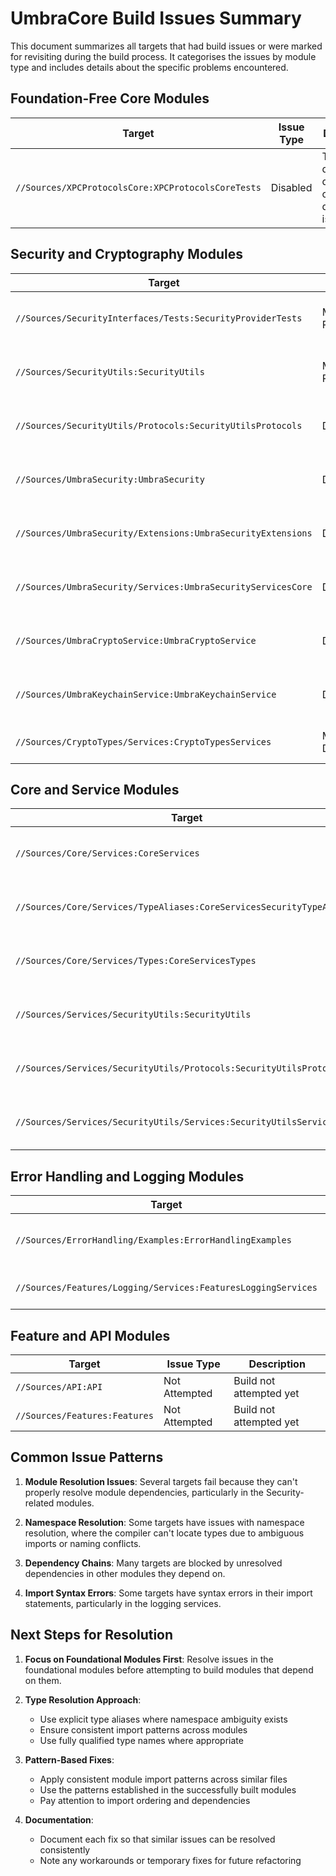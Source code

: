# UmbraCore Build Issues Summary

This document summarizes all targets that had build issues or were marked for revisiting during the build process. It categorises the issues by module type and includes details about the specific problems encountered.

## Foundation-Free Core Modules

| Target | Issue Type | Description |
|--------|------------|-------------|
| `//Sources/XPCProtocolsCore:XPCProtocolsCoreTests` | Disabled | Temporarily disabled due to complex dependency issues |

## Security and Cryptography Modules

| Target | Issue Type | Description |
|--------|------------|-------------|
| `//Sources/SecurityInterfaces/Tests:SecurityProviderTests` | Module Resolution | Build fails due to module resolution issues |
| `//Sources/SecurityUtils:SecurityUtils` | Module Resolution | Build fails due to module resolution issues |
| `//Sources/SecurityUtils/Protocols:SecurityUtilsProtocols` | Dependency | Need to be revisited after dependencies are resolved |
| `//Sources/UmbraSecurity:UmbraSecurity` | Dependency | Need to be revisited after dependencies are resolved |
| `//Sources/UmbraSecurity/Extensions:UmbraSecurityExtensions` | Dependency | Need to be revisited after dependencies are resolved |
| `//Sources/UmbraSecurity/Services:UmbraSecurityServicesCore` | Dependency | Need to be revisited after dependencies are resolved |
| `//Sources/UmbraCryptoService:UmbraCryptoService` | Dependency | Need to be revisited after dependencies are resolved |
| `//Sources/UmbraKeychainService:UmbraKeychainService` | Dependency | Need to be revisited after dependencies are resolved |
| `//Sources/CryptoTypes/Services:CryptoTypesServices` | Missing Dependencies | Build fails due to missing dependencies |

## Core and Service Modules

| Target | Issue Type | Description |
|--------|------------|-------------|
| `//Sources/Core/Services:CoreServices` | Namespace Resolution | Build fails due to namespace resolution issues |
| `//Sources/Core/Services/TypeAliases:CoreServicesSecurityTypeAliases` | Dependency | Need to be revisited after dependencies are resolved |
| `//Sources/Core/Services/Types:CoreServicesTypes` | Dependency | Need to be revisited after dependencies are resolved |
| `//Sources/Services/SecurityUtils:SecurityUtils` | Dependency | Need to be revisited after dependencies are resolved |
| `//Sources/Services/SecurityUtils/Protocols:SecurityUtilsProtocols` | Dependency | Need to be revisited after dependencies are resolved |
| `//Sources/Services/SecurityUtils/Services:SecurityUtilsServices` | Dependency | Need to be revisited after dependencies are resolved |

## Error Handling and Logging Modules

| Target | Issue Type | Description |
|--------|------------|-------------|
| `//Sources/ErrorHandling/Examples:ErrorHandlingExamples` | Dependency | Build issues related to LoggingWrapper dependency |
| `//Sources/Features/Logging/Services:FeaturesLoggingServices` | Syntax Error | Build fails due to import syntax errors |

## Feature and API Modules

| Target | Issue Type | Description |
|--------|------------|-------------|
| `//Sources/API:API` | Not Attempted | Build not attempted yet |
| `//Sources/Features:Features` | Not Attempted | Build not attempted yet |

## Common Issue Patterns

1. **Module Resolution Issues**: Several targets fail because they can't properly resolve module dependencies, particularly in the Security-related modules.

2. **Namespace Resolution**: Some targets have issues with namespace resolution, where the compiler can't locate types due to ambiguous imports or naming conflicts.

3. **Dependency Chains**: Many targets are blocked by unresolved dependencies in other modules they depend on.

4. **Import Syntax Errors**: Some targets have syntax errors in their import statements, particularly in the logging services.

## Next Steps for Resolution

1. **Focus on Foundational Modules First**: Resolve issues in the foundational modules before attempting to build modules that depend on them.

2. **Type Resolution Approach**:
   - Use explicit type aliases where namespace ambiguity exists
   - Ensure consistent import patterns across modules
   - Use fully qualified type names where appropriate

3. **Pattern-Based Fixes**:
   - Apply consistent module import patterns across similar files
   - Use the patterns established in the successfully built modules
   - Pay attention to import ordering and dependencies

4. **Documentation**:
   - Document each fix so that similar issues can be resolved consistently
   - Note any workarounds or temporary fixes for future refactoring
